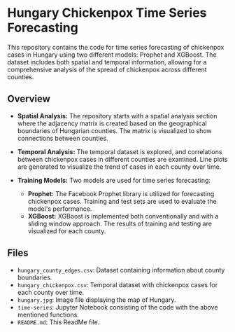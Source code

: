 # Hungary Chickenpox Time Series Forecasting

This repository contains the code for time series forecasting of chickenpox cases in Hungary using two different models: Prophet and XGBoost. The dataset includes both spatial and temporal information, allowing for a comprehensive analysis of the spread of chickenpox across different counties.

## Overview

- **Spatial Analysis:** The repository starts with a spatial analysis section where the adjacency matrix is created based on the geographical boundaries of Hungarian counties. The matrix is visualized to show connections between counties.

- **Temporal Analysis:** The temporal dataset is explored, and correlations between chickenpox cases in different counties are examined. Line plots are generated to visualize the trend of cases in each county over time.

- **Training Models:** Two models are used for time series forecasting:
  - **Prophet:** The Facebook Prophet library is utilized for forecasting chickenpox cases. Training and test sets are used to evaluate the model's performance.
  - **XGBoost:** XGBoost is implemented both conventionally and with a sliding window approach. The results of training and testing are visualized for each county.

## Files

- `hungary_county_edges.csv`: Dataset containing information about county boundaries.
- `hungary_chickenpox.csv`: Temporal dataset with chickenpox cases for each county over time.
- `hungary.jpg`: Image file displaying the map of Hungary.
- `time-series`: Jupyter Notebook consisting of the code with the above mentioned functions.
- `README.md`: This ReadMe file.